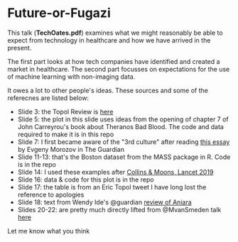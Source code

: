 # Future-or-Fugazi
This talk (**TechOates.pdf**) examines what we might reasonably be able to expect from technology in healthcare and how we have arrived in the present. 

The first part looks at how tech companies have identified and created a market in healthcare. The second part focusses on expectations for the use of machine learning with non-imaging data.

It owes a lot to other people's ideas. These sources and some of the referecnes are listed below:
- Slide 3:	the Topol Review is [here](https://topol.hee.nhs.uk/)
-	Slide 5:	the plot in this slide uses ideas from the opening of chapter 7 of John Carreyrou's book about Theranos Bad Blood. The code and data required to make it is in this repo
-	Slide 7:	I first became aware of the "3rd culture" after reading [this essay](https://www.theguardian.com/commentisfree/2019/sep/07/jeffrey-epstein-mit-funding-tech-intellectuals) by Evgeny Morozov in The Guardian 
-	Slide 11-13:	that's the Boston dataset from the MASS package in R. Code is in the repo
-	Slide 14:	I used these examples after [Collins & Moons, Lancet 2019](https://www.thelancet.com/journals/lancet/article/PIIS0140-6736(19)30037-6/fulltext)
- Slide 16:	data & code for this plot is in the repo
- Slide 17: the table is from an Eric Topol tweet I have long lost the reference to apologies
- Slide 18:	text from Wendy Ide's @guardian [review of Aniara](https://www.theguardian.com/film/2019/aug/31/aniara-review-stunning-swedish-sci-fi-parable)
- Slides 20-22:	are pretty much directly lifted from @MvanSmeden talk [here](https://www.slideshare.net/MaartenvanSmeden/machine-learning-versus-traditional-statistical-modeling-and-medical-doctors)

Let me know what you think

